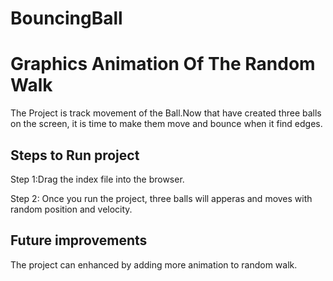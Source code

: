 # BouncingBall
# Graphics Animation Of The Random Walk 

The Project is track movement of the Ball.Now that have created three balls on the screen, it is time to make them move and bounce
when it find edges.

## Steps to Run project

Step 1:Drag the index file into the browser.

Step 2: Once you run the project, three balls will apperas and moves with random position and velocity.

## Future improvements

The project can enhanced by adding more animation to random walk.

